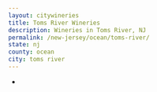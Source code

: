 ```yaml
---
layout: citywineries
title: Toms River Wineries
description: Wineries in Toms River, NJ
permalink: /new-jersey/ocean/toms-river/
state: nj
county: ocean
city: toms river
---
```

-
